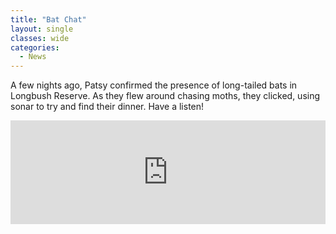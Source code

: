 ```yaml
---
title: "Bat Chat"
layout: single
classes: wide
categories:
  - News
---
```


A few nights ago, Patsy confirmed the presence of long-tailed bats in Longbush Reserve.  As they flew around chasing moths, they clicked, using sonar to try and find their dinner.  Have a listen!

<iframe width="100%" height="166" scrolling="no" frameborder="no" src="http://w.soundcloud.com/player/?url=http%3A%2F%2Fapi.soundcloud.com%2Ftracks%2F47886655&amp;auto_play=false&amp;show_artwork=true&amp;color=37735c"></iframe><br /><br />
